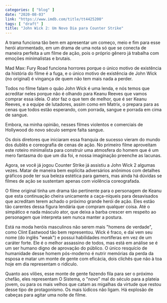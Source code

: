 ```yaml
---
categories: [ "blog" ]
date: "2020-08-03"
link: "https://www.imdb.com/title/tt4425200"
tags: [ "draft" ]
title: "John Wick 2: Um Novo Dia para Counter Strike"
---
```

A trama funciona tão bem em apresentar um começo, meio e fim para esse herói atormentado, em um drama de uma nota só que se conecta de maneira perfeita a um filme de ação, pois o próprio gênero já trabalha com emoções minimalistas e brutais.

Mad Max: Fury Road funciona horrores porque o único motivo de existência da história do filme é a fuga, e o único motivo de existência de John Wick (no original) é vingança de quem não tem mais nada a perder.

Todos no filme falam o quão John Wick é uma lenda, e nós temos que acreditar neles porque não é olhando para Keanu Reeves que vamos comprar essa ideia. O ator faz o que tem de melhor, que é ser Keanu Reeves, e a equipe de lutadores, assim como em Matrix, o prepara para as cenas que todos estão esperando, com porrada, sangue e porrada em cima de sangue.

Embora, na minha opinião, nesses filmes violentos e comerciais de Hollywood do novo século sempre falta sangue.

Os dois diretores que iniciaram essa franquia de sucesso vieram do mundo dos dublês e coreografia de cenas de ação. No primeiro filme aproveitam este roteiro minimalista para construir uma atmosfera do homem que é um mero fantasma do que um dia foi, e nossa imaginação preenche as lacunas.

Agora, se você já jogou Counter Strike já assistiu a John Wick 2 algumas vezes. Matar de maneira bem explícita adversários anônimos com detalhes gráficos pode ter sua beleza estética para gamers, mas ainda há dúvidas se filmes de ação se sustentam apenas com violência coreografada.

O filme original tinha um drama tão pertinente para o personagem de Keanu que esta continuação cheira unicamente a caça-níqueis para desavisados que acreditam terem achado o próximo grande herói de ação. Eles estão tão carentes dessa figura lendária que compram qualquer coisa. Até o simpático e nada másculo ator, que deixa a barba crescer em respeito ao personagem que interpreta sem nunca manter a postura.

Está na moda heróis masculinos não serem mais "homens de verdade", como  Clint Eastwood tão bem representou. Wick é fraco, e daí vem seu nome (do inglês "weak") e possui habilidades mortíferas em vez de um caráter forte. Ele é o melhor assassino de todos, mas está em análise se é um ser humano digno de aprovação do público. O único resquício de humanidade desse homem pós-moderno é nutrir memórias da perda da esposa e matar um monte de gente com eficácia, dois clichês que não à toa hoje em dia representam o ridículo.

Quanto aos vilões, esse monte de gente fazendo fila para ser o próximo chefão, eles representam O Sistema, o "novo" mal do século para a plateia jovem, ou para os mais velhos que catam as migalhas da virtude que restou desse tipo de protagonismo. Os mais lúdicos não ligam. Há explosão de cabeças para agitar uma noite de filme.

